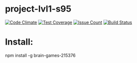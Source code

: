 # project-lvl1-s95

[![Code Climate](https://codeclimate.com/github/iskaldvind/project-lvl1-s95/badges/gpa.svg)](https://codeclimate.com/github/iskaldvind/project-lvl1-s95)
[![Test Coverage](https://codeclimate.com/github/iskaldvind/project-lvl1-s95/badges/coverage.svg)](https://codeclimate.com/github/iskaldvind/project-lvl1-s95/coverage)
[![Issue Count](https://codeclimate.com/github/iskaldvind/project-lvl1-s95/badges/issue_count.svg)](https://codeclimate.com/github/iskaldvind/project-lvl1-s95)
[![Build Status](https://travis-ci.org/iskaldvind/project-lvl1-s95.svg?branch=master)](https://travis-ci.org/iskaldvind/project-lvl1-s95) 

# Install:  
npm install -g brain-games-215376
